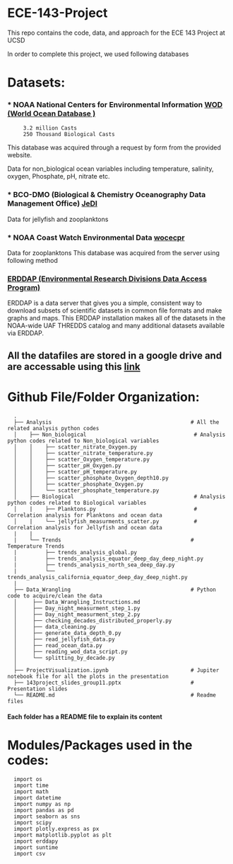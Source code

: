 # ECE-143-Project
This repo contains the code, data, and approach for the ECE 143 Project at UCSD

In order to complete this project, we used following databases
# Datasets: 

### * NOAA National Centers for Environmental Information [ WOD (World Ocean Database )](https://www.nodc.noaa.gov/OC5/SELECT/dbsearch/dbsearch.html)
      	 3.2 million Casts
      	 250 Thousand Biological Casts
This database was acquired through a request by form from the provided website.
 
Data for non_biological ocean variables including temperature, salinity, oxygen, Phosphate, pH, nitrate etc.

### * BCO-DMO (Biological & Chemistry Oceanography Data Management Office) [JeDI](https://www.bco-dmo.org/dataset/526852)

Data for jellyfish and zooplanktons
### * NOAA Coast Watch Environmental Data [wocecpr](https://coastwatch.pfeg.noaa.gov/erddap/info/wocecpr/index.html)
Data for zooplanktons
This database was acquired from the server using following method
### [ERDDAP (Environmental Research Divisions Data Access Program)](https://upwell.pfeg.noaa.gov/erddap/index.html)
ERDDAP is a data server that gives you a simple, consistent way to download subsets of scientific datasets in common file formats and make graphs and maps. This ERDDAP installation makes all of the datasets in the NOAA-wide UAF THREDDS catalog and many additional datasets available via ERDDAP.



## All the datafiles are stored in a google drive and are accessable using this [link](https://drive.google.com/open?id=1zReO31KMWB2_QQf4wpbK94Cvntt6SRyd)

# Github File/Folder Organization:
      .
      ├── Analysis                                            # All the related analysis python codes 
      │    ├── Non_biological                                  # Analysis python codes related to Non_biological variables
      │    │    ├── scatter_nitrate_Oxygen.py
      │    │    ├── scatter_nitrate_temperature.py
      │    │    ├── scatter_Oxygen_temperature.py
      │    │    ├── scatter_pH_Oxygen.py
      │    │    ├── scatter_pH_temperature.py
      │    │    ├── scatter_phosphate_Oxygen_depth10.py
      │    │    ├── scatter_phosphate_Oxygen.py
      │    │    └── scatter_phosphate_temperature.py
      │    ├── Biological                                      # Analysis python codes related to Biological variables
      │    |    ├── Planktons.py                               # Correlation analysis for Planktons and ocean data
      │    |    └── jellyfish_measurments_scatter.py           # Correlation analysis for Jellyfish and ocean data
      |    |
      |    └── Trends                                         # Temperature Trends
      |         ├── trends_analysis_global.py
      |         ├── trends_analysis_equator_deep_day_deep_night.py
      |         ├── trends_analysis_north_sea_deep_day.py
      |         └── trends_analysis_california_equator_deep_day_deep_night.py
      |
      ├── Data_Wrangling                                      # Python code to acquire/clean the data 
      │     ├── Data_Wrangling_Instructions.md 
      │     ├── Day_night_measurment_step_1.py
      │     ├── Day_night_measurment_step_2.py
      │     ├── checking_decades_distributed_properly.py
      │     ├── data_cleaning.py
      │     ├── generate_data_depth_0.py
      │     ├── read_jellyfish_data.py
      │     ├── read_ocean_data.py
      │     ├── reading_wod_data_script.py
      │     └── splitting_by_decade.py
      │
      ├── ProjectVisualization.ipynb                          # Jupiter notebook file for all the plots in the presentation
      ├── 143project_slides_group11.pptx                      # Presentation slides
      └── README.md                                           # Readme files

#### Each folder has a README file to explain its content
# Modules/Packages used in the codes:
      import os
      import time
      import math
      import datetime
      import numpy as np
      import pandas as pd
      import seaborn as sns
      import scipy 
      import plotly.express as px
      import matplotlib.pyplot as plt
      import erddapy 
      import suntime
      import csv
      


